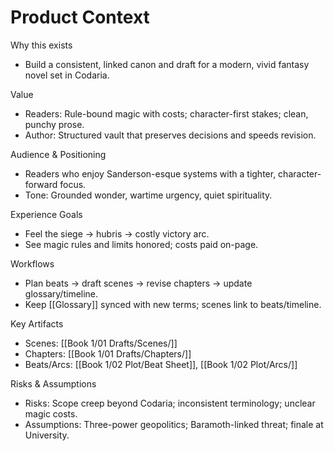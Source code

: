 # Product Context

Why this exists
- Build a consistent, linked canon and draft for a modern, vivid fantasy novel set in Codaria.

Value
- Readers: Rule-bound magic with costs; character-first stakes; clean, punchy prose.
- Author: Structured vault that preserves decisions and speeds revision.

Audience & Positioning
- Readers who enjoy Sanderson-esque systems with a tighter, character-forward focus.
- Tone: Grounded wonder, wartime urgency, quiet spirituality.

Experience Goals
- Feel the siege → hubris → costly victory arc.
- See magic rules and limits honored; costs paid on-page.

Workflows
- Plan beats → draft scenes → revise chapters → update glossary/timeline.
- Keep [[Glossary]] synced with new terms; scenes link to beats/timeline.

Key Artifacts
- Scenes: [[Book 1/01 Drafts/Scenes/]]
- Chapters: [[Book 1/01 Drafts/Chapters/]]
- Beats/Arcs: [[Book 1/02 Plot/Beat Sheet]], [[Book 1/02 Plot/Arcs/]]

Risks & Assumptions
- Risks: Scope creep beyond Codaria; inconsistent terminology; unclear magic costs.
- Assumptions: Three-power geopolitics; Baramoth-linked threat; finale at University.
